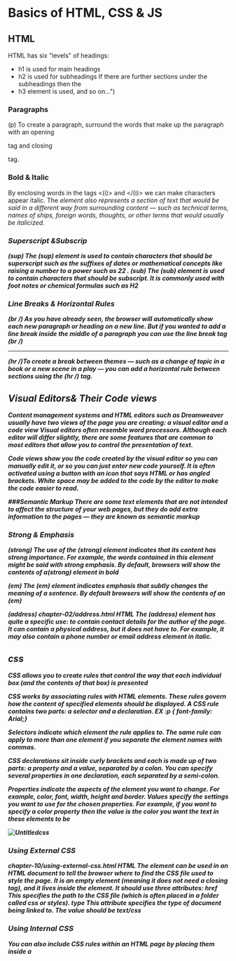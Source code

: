 #  Basics of HTML, CSS & JS 
## HTML 
HTML has six "levels" of
headings:
* h1 is used for main headings
* h2 is used for subheadings
If there are further sections
under the subheadings then the 
* h3 element is used, and so
on...")

### Paragraphs 

(p)
To create a paragraph, surround
the words that make up the
paragraph with an opening <p>
tag and closing </p> tag.

### Bold & Italic 

By enclosing words in the tags
<(i)> and </(i)> we can make
characters appear italic.
The <i> element also represents
a section of text that would be
said in a different way from
surrounding content — such as
technical terms, names of ships,
foreign words, thoughts, or other
terms that would usually be
italicized.
<b>
### Superscript &Subscrip
  (sup) The (sup) element is used
to contain characters that
should be superscript such
as the suffixes of dates or
mathematical concepts like
raising a number to a power such
as 22
.
(sub)
The (sub) element is used to
contain characters that should
be subscript. It is commonly
used with foot notes or chemical
formulas such as H2


### Line Breaks & Horizontal Rules
(br /)
As you have already seen, the
browser will automatically show
each new paragraph or heading
on a new line. But if you wanted
to add a line break inside the
middle of a paragraph you can
use the line break tag (br /)

<hr />
(hr /)To create a break between
themes — such as a change of
topic in a book or a new scene
in a play — you can add a
horizontal rule between sections
using the (hr /) tag.

## Visual Editors& Their Code views
Content management systems and HTML editors such as Dreamweaver
usually have two views of the page you are creating: a visual editor and a
code view
Visual editors often resemble
word processors. Although
each editor will differ slightly,
there are some features that
are common to most editors
that allow you to control the
presentation of text.

Code views show you the code
created by the visual editor so
you can manually edit it, or so
you can just enter new code
yourself. It is often activated
using a button with an icon
that says HTML or has angled
brackets. White space may be
added to the code by the editor
to make the code easier to read.

###Semantic Markup 
There are some text elements that are not intended to affect the
structure of your web pages, but they do add extra information to the
pages — they are known as semantic markup

### Strong & Emphasis
(strong)
The use of the (strong)
element indicates that its
content has strong importance.
For example, the words
contained in this element might
be said with strong emphasis.
By default, browsers will show
the contents of a(strong)
element in bold

(em)
The (em)
 element indicates
emphasis that subtly changes
the meaning of a sentence.
By default browsers will show
the contents of an (em)

(address) chapter-02/address.html HTML
The (address) element has
quite a specific use: to contain
contact details for the author of
the page.
It can contain a physical address,
but it does not have to. For
example, it may also contain a
phone number or email address
 element
in italic.

## css 
CSS allows you to create rules that control the
way that each individual box (and the contents
of that box) is presented

CSS works by associating rules with HTML elements. These rules govern
how the content of specified elements should be displayed. A CSS rule
contains two parts: a selector and a declaration.
EX :p {
 font-family: Arial;}
 
 Selectors indicate which
element the rule applies to.
The same rule can apply to
more than one element if you
separate the element names
with commas.

CSS declarations sit inside curly brackets and each is made up of two
parts: a property and a value, separated by a colon. You can specify
several properties in one declaration, each separated by a semi-colon.

Properties indicate the aspects
of the element you want to
change. For example, color, font,
width, height and border.
Values specify the settings
you want to use for the chosen
properties. For example, if you
want to specify a color property
then the value is the color you
want the text in these elements
to be


![Untitledcss](https://user-images.githubusercontent.com/79832772/111072218-4466df80-84e2-11eb-986e-d085052d512b.png)


### Using External CSS
<link> chapter-10/using-external-css.html HTML
The <link> element can be used
in an HTML document to tell the
browser where to find the CSS
file used to style the page. It is an
empty element (meaning it does
not need a closing tag), and it
lives inside the <head> element.
It should use three attributes:
href
This specifies the path to the
CSS file (which is often placed in
a folder called css or styles).
type
This attribute specifies the type
of document being linked to. The
value should be text/css
  
  ### Using Internal CSS
You can also include CSS rules
within an HTML page by placing
them inside a <style> element,
which usually sits inside the
<head> element of the page.
The <style> element should use
the type attribute to indicate
that the styles are specified in
CSS. The value should be text/
css. 
  
  ### Why use External Style Sheets?
All of your web pages can share
the same style sheet. This is
achieved by using the <link>
element on each HTML page of
your site to link to the same CSS
document. This means that the
same code does not need to be
repeated in every page (which
results in less code and smaller
HTML pages).

# JS 
A script is a series of instructions that a computer can follow one-by-one.
Each individual instruction or step is known as a statement.
Statements should end with a semicolon. 
### COMMENTS 
You should write comments to explain what your code does.
They help make your code easier to read and understand.
This can help you and others who read your code. 

### WHAT IS A VARIABLE? 
A script will have to temporarily
store the bits of information it
needs to do its job. It can store this
data in variables.
When you write JavaScript, you have to tell the
interpreter every individual step that you want it to
perform. This sometimes involves more detail than
you might expect. 

A variable is a good name for this
concept because the data stored
in a variable can change (or vary)
each time a script runs. 

### DATA TYPES 

* NUMERIC DATA TYPE
The numeric data type handles
numbers. 
* STRING DATA TYPE
The strings data type consists of
letters and other characters.  
* BOOLEAN DATA TYPE
Boolean data types can have one
of two values: true or false.  

USING A VARIABLE TO STORE A NUMBER 
Here, three variables are created
and values are assigned to them.
• price holds the price of an
individual tile
• quantity holds the number
of tiles a customer wants
• to ta 1 holds the total cost of
the tiles
Note that the numbers are not
written inside quotation marks.
Once a value has been assigned
to a variable, you can use the
variable name to represent that
value (much like you might have
done in algebra). Here, the total
cost is calculated by multiplying
the price of a single tile by the
number of tiles the customer
wants. 

1. USING A VARIABLE TO STORE A STRING 
For the moment, concentrate on
the first four lines of JavaScript.
Two variables are declared
(username and message), and
they are used to hold strings (the
user's name and a message for
that user).
c02/js/string-variable.js JAVA SCRIPT
The code to update t he page
(shown in the last four lines)
is discussed fully in Chapter 5.
This code selects two elements
using the values of their id
attributes. The text in those
elements is updated using the
values stored in these variables.
Note how the string is placed
inside quote marks. The quotes
can be single or double quotes,
but they must match. If you start
with a single quote, you must end
with a single quote, and if you
start with a double quote, you
must end with a double quote:

2. USING QUOTES INSIDE A STRING 
Sometimes you will want to use
a double or single quote mark
within a string.
Because strings can live in single
or double quotes, if you just
want to use double quotes in the
string, you could surround the
entire string in single quotes.
If you just want to use single
quotes in the string, you could
surround the string in double
quotes (as shown in the third line
of this code example).

3. USING A VARIABLE TO STORE A BOOLEAN 
4. A Boolean variable can only have
a value of true or fa 1 se, but this
data type is very helpful.
In the example on the right, the
values true or fa 1 se are used
in the cl ass attributes of HTML
elements. These values trigger
different CSS class rules: true
shows a check, fa 1 se shows a
cross. (You learn how the class
attribute is set in Chapter 5.)
It is rare that you would want to
write the words true or false
into the page for the user to read,
but this data type does have two
very popular uses.

### RULES FOR NAMING VARIABLES 
1.
The name must begin with
a letter, dollar sign ($),or an
underscore (_). It must not start
with a number.
2.
All variables are case sensitive,
so score and Score would be
different variable names, but
it is bad practice to create two
variables that have the same
name using different cases.
3.
The name can contain letters,
numbers, dollar sign ($), or an
underscore (_). Note that you
must not use a dash(-) or a
period (.) in a variable name.
4.
Use a name that describes the
kind of information that the
variable stores. For example,
fi rstName might be used to
store a person's first name,
l astNarne for their last name,
and age for their age.
5.
You cannot use keywords or
reserved words. Keywords
are special words that tell the
interpreter to do something. For
example, var is a keyword used
to declare a variable. Reserved
words are ones that may be used
in a future version of JavaScript.
ONLINE EXTRA
View a full list of keywords and
reserved words in JavaScript.
6.
If your variable name is made
up of more than one word, use a
capital letter for the first letter of
every word after the first word.
For example, f i rstName rather
than fi rstnarne (this is referred
to as camel case). You can also
use an underscore between each
word (you cannot use a dash). 
